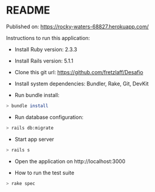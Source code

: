 # README


Published on:
https://rocky-waters-68827.herokuapp.com/

Instructions to run this application:


* Install Ruby version: 2.3.3

* Install Rails version: 5.1.1

* Clone this git url: https://github.com/fretzlaff/Desafio

* Install system dependencies: Bundler, Rake, Git, DevKit

* Run bundle install:
```sh
> bundle install
```

* Run database configuration:
```sh
> rails db:migrate
```
* Start app server
```sh
> rails s
```
* Open the application on http://localhost:3000 


* How to run the test suite
```sh
> rake spec
```

